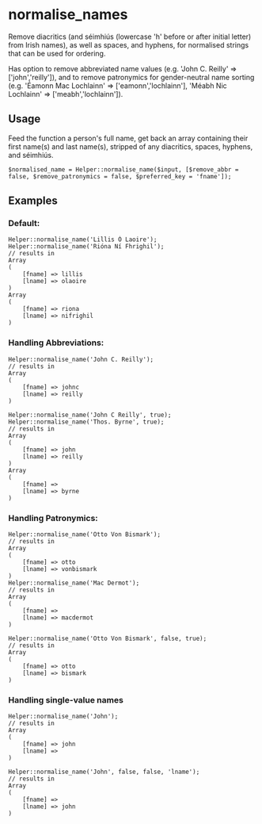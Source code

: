 # normalise_names
Remove diacritics (and séimhiús (lowercase 'h' before or after initial letter) from Irish names), as well as spaces, and hyphens, for normalised strings that can be used for ordering.

Has option to remove abbreviated name values (e.g. 'John C. Reilly' => \['john','reilly'\]), and to remove patronymics for gender-neutral name sorting (e.g. 'Éamonn Mac Lochlainn' => \['eamonn','lochlainn'\], 'Méabh Nic Lochlainn' => \['meabh','lochlainn'\]).

## Usage  
Feed the function a person's full name, get back an array containing their first name(s) and last name(s), stripped of any diacritics, spaces, hyphens, and séimhiús.

    $normalised_name = Helper::normalise_name($input, [$remove_abbr = false, $remove_patronymics = false, $preferred_key = 'fname']);

## Examples

### Default:

    Helper::normalise_name('Lillis Ó Laoire');
    Helper::normalise_name('Rióna Ní Fhrighil');
    // results in
    Array
    (
        [fname] => lillis
        [lname] => olaoire
    )
    Array
    (
        [fname] => riona
        [lname] => nifrighil
    )

### Handling Abbreviations:

    Helper::normalise_name('John C. Reilly');
    // results in
    Array
    (
        [fname] => johnc
        [lname] => reilly
    )

    Helper::normalise_name('John C Reilly', true);
    Helper::normalise_name('Thos. Byrne', true);
    // results in
    Array
    (
        [fname] => john
        [lname] => reilly
    )
    Array
    (
        [fname] =>
        [lname] => byrne
    )

### Handling Patronymics:

    Helper::normalise_name('Otto Von Bismark');
    // results in
    Array
    (
        [fname] => otto
        [lname] => vonbismark
    )
    Helper::normalise_name('Mac Dermot');
    // results in
    Array
    (
        [fname] =>
        [lname] => macdermot
    )

    Helper::normalise_name('Otto Von Bismark', false, true);
    // results in
    Array
    (
        [fname] => otto
        [lname] => bismark
    )

### Handling single-value names

    Helper::normalise_name('John');
    // results in
    Array
    (
        [fname] => john
        [lname] =>
    )

    Helper::normalise_name('John', false, false, 'lname');
    // results in
    Array
    (
        [fname] =>
        [lname] => john
    )
